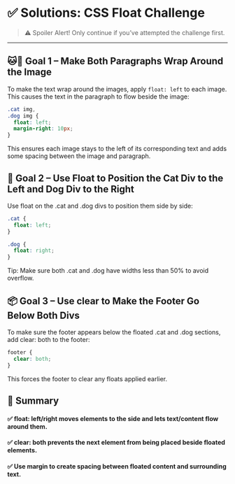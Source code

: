 # ✅ Solutions: CSS Float Challenge

> ⚠️ Spoiler Alert! Only continue if you’ve attempted the challenge first.

---

## 🐱🐶 Goal 1 – Make Both Paragraphs Wrap Around the Image

To make the text wrap around the images, apply `float: left` to each image. This causes the text in the paragraph to flow beside the image:

```css
.cat img,
.dog img {
  float: left;
  margin-right: 10px;
}
```
This ensures each image stays to the left of its corresponding text and adds some spacing between the image and paragraph.

## 🐾 Goal 2 – Use Float to Position the Cat Div to the Left and Dog Div to the Right
Use float on the .cat and .dog divs to position them side by side:

```css
.cat {
  float: left;
}

.dog {
  float: right;
}
```
Tip: Make sure both .cat and .dog have widths less than 50% to avoid overflow.

## 📦 Goal 3 – Use clear to Make the Footer Go Below Both Divs
To make sure the footer appears below the floated .cat and .dog sections, add clear: both to the footer:

```css
footer {
  clear: both;
}
```
This forces the footer to clear any floats applied earlier.

## 🧠 Summary
#### ✅ float: left/right moves elements to the side and lets text/content flow around them.

#### ✅ clear: both prevents the next element from being placed beside floated elements.

#### ✅ Use margin to create spacing between floated content and surrounding text.